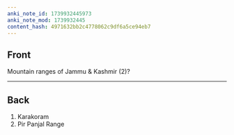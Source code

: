 ```yaml
---
anki_note_id: 1739932445973
anki_note_mod: 1739932445
content_hash: 4971632bb2c4778062c9df6a5ce94eb7
---
```


## Front

Mountain ranges of Jammu & Kashmir (2)?

<hr/>

## Back

1. Karakoram  
2. Pir Panjal Range